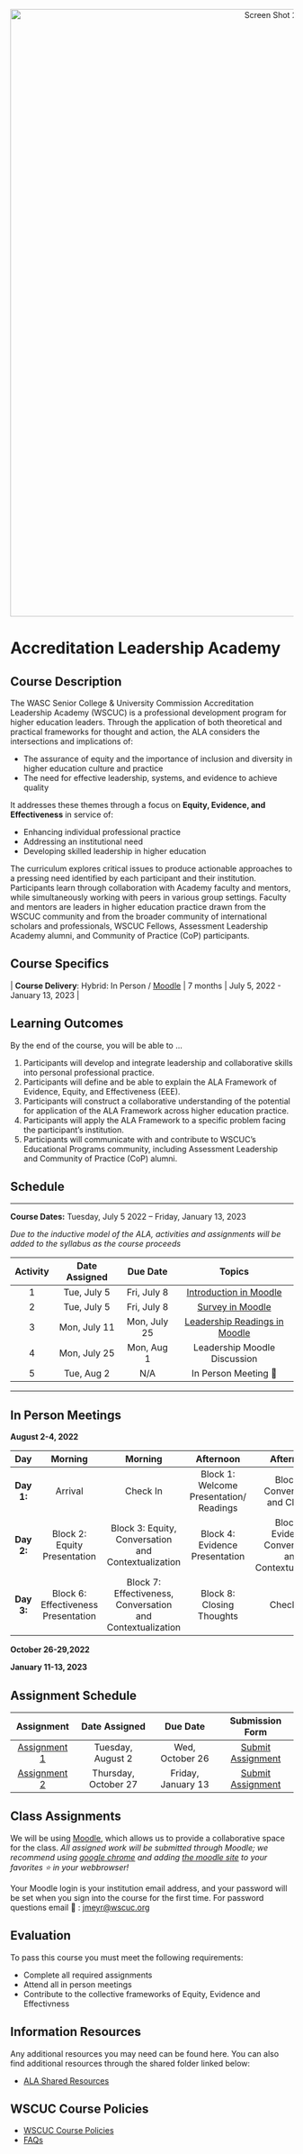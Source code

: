<p align="center">
  <a href="https://www.wscuc.org/educational-programs/accreditation-leadership-academy/">
    <img width="1079" alt="Screen Shot 2022-06-16 at 3 40 03 PM" src="https://user-images.githubusercontent.com/108366364/176271404-3af2d922-0335-4398-83c7-d762bdd4ce82.png">

  </a>
</p>

# Accreditation Leadership Academy


## Course Description

The WASC Senior College & University Commission Accreditation Leadership Academy (WSCUC) is a professional development program for higher education leaders. Through the application of both theoretical and practical frameworks for thought and action, the ALA considers the intersections and implications of:
 
- The assurance of equity and the importance of inclusion and diversity in higher education culture and practice
- The need for effective leadership, systems, and evidence to achieve quality
 
It addresses these themes through a focus on **Equity, Evidence, and Effectiveness** in service of:
 
- Enhancing individual professional practice
- Addressing an institutional need
- Developing skilled leadership in higher education
 
The curriculum explores critical issues to produce actionable approaches to a pressing need identified by each participant and their institution. Participants learn through collaboration with Academy faculty and mentors, while simultaneously working with peers in various group settings. Faculty and mentors are leaders in higher education practice drawn from the WSCUC community and from the broader community of international scholars and professionals, WSCUC Fellows, Assessment Leadership Academy alumni, and Community of Practice (CoP) participants.


## Course Specifics

| **Course Delivery**: Hybrid: In Person / [Moodle](https://wscuc.moodlecloud.com/) | 7 months | July 5, 2022 - January 13, 2023 |


## Learning Outcomes


By the end of the course, you will be able to ...

1.	Participants will develop and integrate leadership and collaborative skills into personal professional practice.
2.	Participants will define and be able to explain the ALA Framework of Evidence, Equity, and Effectiveness (EEE).
3.	Participants will construct a collaborative understanding of the potential for application of the ALA Framework across higher education practice. 
4.	Participants will apply the ALA Framework to a specific problem facing the participant’s institution.
5.	Participants will communicate with and contribute to WSCUC’s Educational Programs community, including Assessment Leadership and Community of Practice (CoP) alumni.




## Schedule

---


**Course Dates:** Tuesday, July 5 2022 – Friday, January 13, 2023 

*Due to the inductive model of the ALA, activities and assignments will be added to the syllabus as the course proceeds*


| Activity |          Date Assigned    |  Due Date        |                 Topics                  |
|:-----:|:----------------------:|:----------------------:|:---------------------------------------:|
|  1 |  Tue, July 5    |   Fri, July 8  | [Introduction in Moodle](https://wscuc.moodlecloud.com/mod/forum/view.php?id=28) |  
| 2 |  Tue, July 5     |   Fri, July 8  | [Survey in Moodle](https://wscuc.moodlecloud.com/mod/feedback/view.php?id=30)  |
|  3 |  Mon, July 11   |   Mon, July 25  | [Leadership Readings in Moodle](https://wscuc.moodlecloud.com/mod/url/view.php?id=31&forceview=1) |
| 4 |  Mon, July 25     |  Mon, Aug 1  | Leadership Moodle Discussion
| 5 |  Tue, Aug 2      |   N/A         | In Person Meeting :slightly_smiling_face: |


---



## In Person Meetings
**August 2-4, 2022**

|    Day    | Morning   | Morning   |  Afternoon   |  Afternoon |
|:-----------------------------:|:---------------------------------------:|:---------------------------------------:|:---------------------------------------:|:---------------------------------------:|
|   **Day 1:**  | Arrival | Check In  |Block 1: Welcome Presentation/ Readings |  Block 1: Conversation and Closing |
|   **Day 2:** | Block 2: Equity Presentation | Block 3: Equity, Conversation and Contextualization | Block 4: Evidence Presentation   | Block 5: Evidence, Conversation and Contextualization |
|   **Day 3:** | Block 6: Effectiveness Presentation   | Block 7: Effectiveness, Conversation and Contextualization | Block 8: Closing Thoughts | Check Out  |

**October 26-29,2022**

**January 11-13, 2023**


## Assignment Schedule 


|                        Assignment                         | Date Assigned |   Due Date   |            Submission Form           |
|:---------------------------------------------------------:|:-------------:|:------------:|:------------------------------------:|
| [Assignment 1](https://www.wscuc.org/educational-programs/accreditation-leadership-academy/curriculum/)                      |  Tuesday, August 2  |  Wed, October 26 | [Submit Assignment](https://wscuc.moodlecloud.com/)  |
| [Assignment 2](https://www.wscuc.org/educational-programs/accreditation-leadership-academy/curriculum/)                      |  Thursday, October 27   |  Friday, January 13  | [Submit Assignment](https://wscuc.moodlecloud.com/)  |


## Class Assignments

We will be using [Moodle](https://wscuc.moodlecloud.com/), which allows us to provide a collaborative space for the class. 
*All assigned work will be submitted through Moodle; we recommend using [google chrome](https://www.google.com/chrome/downloads/) and adding [the moodle site](https://wscuc.moodlecloud.com/) to your favorites :star: in your webbrowser!*


Your Moodle login is your institution email address, and your password will be set when you sign into the course for the first time. For password questions email :raising_hand: : [jmeyr@wscuc.org](jmeyr@wscuc.org) 


## Evaluation


To pass this course you must meet the following requirements:

- Complete all required assignments 
- Attend all in person meetings
- Contribute to the collective frameworks of Equity, Evidence and Effectivness

##  Information Resources

Any additional resources you may need can be found here. You can also find additional resources through the shared folder linked below:

- [ALA Shared Resources](https://wascsenior.box.com/s/7chkbdsrvgqcqpgyccucsh8ipoc9mz7x)



## WSCUC Course Policies

- [WSCUC Course Policies](https://wascsenior.box.com/s/6t827z04c6tux1ihjikysdqmii5mc9wu)
- [FAQs](https://www.wscuc.org/educational-programs/accreditation-leadership-academy/faq/)

